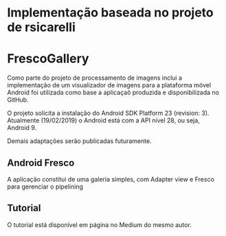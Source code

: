 # Implementação baseada no projeto de rsicarelli
# FrescoGallery

Como parte do projeto de processamento de imagens inclui a implementação de um visualizador de imagens para a plataforma móvel Android foi utilizada como base a aplicaçaõ produzida e disponibilizada no GitHub.

O projeto solicita a instalação do Android SDK Platform 23 (revision: 3). Atualmente (19/02/2019) o Android está com a API nível 28, ou seja, Android 9.

Demais adaptações serão publicadas futuramente.

<h2>Android Fresco</h2>

A aplicação constitui de uma galeria simples, com Adapter view e Fresco para gerenciar o pipelining 


<h2>Tutorial</h2>

O tutorial está disponível em página no Medium do mesmo autor.
